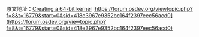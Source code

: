 原文地址：[Creating a 64-bit kernel](https://wiki.osdev.org/Creating_a_64-bit_kernel)
[https://forum.osdev.org/viewtopic.php?f=8&t=16779&start=0&sid=418e3967e9352bc164f2397eec56acd0](https://forum.osdev.org/viewtopic.php?f=8&t=16779&start=0&sid=418e3967e9352bc164f2397eec56acd0)
